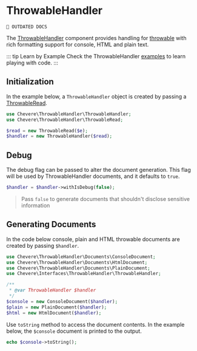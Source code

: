 # ThrowableHandler

`🚧 OUTDATED DOCS`

The [ThrowableHandler](../reference/Chevere/Components/ThrowableHandler/ThrowableHandler.md) component provides handling for [throwable](https://www.php.net/throwable) with rich formatting support for console, HTML and plain text.

::: tip Learn by Example
Check the ThrowableHandler [examples](https://github.com/chevere/examples/tree/main/01.ThrowableHandler) to learn playing with code.
:::

## Initialization

In the example below, a `ThrowableHandler` object is created by passing a [ThrowableRead](../reference/Chevere/Components/ThrowableHandler/ThrowableRead.md).

```php
use Chevere\ThrowableHandler\ThrowableHandler;
use Chevere\ThrowableHandler\ThrowableRead;

$read = new ThrowableRead($e);
$handler = new ThrowableHandler($read);
```

## Debug

The debug flag can be passed to alter the document generation. This flag will be used by ThrowableHandler documents, and it defaults to `true`.

```php
$handler = $handler->withIsDebug(false);
```

> Pass `false` to generate documents that shouldn't disclose sensitive information

## Generating Documents

In the code below console, plain and HTML throwable documents are created by passing `$handler`.

```php
use Chevere\ThrowableHandler\Documents\ConsoleDocument;
use Chevere\ThrowableHandler\Documents\HtmlDocument;
use Chevere\ThrowableHandler\Documents\PlainDocument;
use Chevere\Interfaces\ThrowableHandler\ThrowableHandler;

/**
 * @var ThrowableHandler $handler
 */
$console = new ConsoleDocument($handler);
$plain = new PlainDocument($handler);
$html = new HtmlDocument($handler);
```

Use `toString` method to access the document contents. In the example below, the `$console` document is printed to the output.

```php
echo $console->toString();
```
